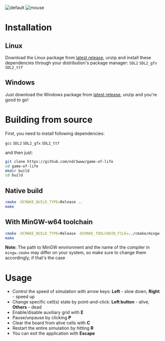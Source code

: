 ![default](https://github.com/ndr3www/game-of-life/assets/164680506/e554f5ff-af9d-43b2-86fc-b9932d9717ac) ![mouse](https://github.com/user-attachments/assets/6dc48ef0-d5cc-4330-8f48-56eea50a2027)


# Installation

## Linux
Download the Linux package from [latest release](https://github.com/ndr3www/game-of-life/releases/latest), unzip and install these dependencies through your distribution's package manager:
`SDL2` `SDL2_gfx` `SDL2_ttf`

## Windows
Just download the Windows package from [latest release](https://github.com/ndr3www/game-of-life/releases/latest), unzip and you're good to go!

# Building from source

First, you need to install following dependencies:

`gcc` `SDL2` `SDL2_gfx` `SDL2_ttf`

and then just:

```bash
git clone https://github.com/ndr3www/game-of-life
cd game-of-life
mkdir build
cd build
```
## Native build
```bash
cmake -DCMAKE_BUILD_TYPE=Release ..
make
```
## With MinGW-w64 toolchain
```bash
cmake -DCMAKE_BUILD_TYPE=Release -DCMAKE_TOOLCHAIN_FILE=../cmake/mingw.cmake ..
make
```
**Note:** The path to MinGW environment and the name of the compiler in `mingw.cmake` may differ on your system, so make sure to change them accordingly, if that's the case
# Usage
- Control the speed of simulation with arrow keys: **Left** - slow down, **Right** - speed up
- Change specific cell(s) state by point-and-click: **Left button** - alive, **Others** - dead
- Enable/disable auxiliary grid with **E**
- Pause/unpause by clicking **P**
- Clear the board from alive cells with **C**
- Restart the entire simulation by hitting **R**
- You can exit the application with **Escape**
